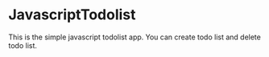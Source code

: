 # JavascriptTodolist
This is the simple javascript todolist app. You can create todo list and delete todo list.

